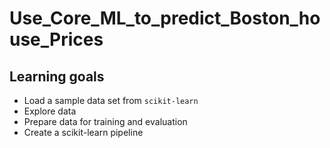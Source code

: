 # Use_Core_ML_to_predict_Boston_house_Prices
## Learning goals
-  Load a sample data set from ``scikit-learn``
-  Explore data
-  Prepare data for training and evaluation
-  Create a scikit-learn pipeline

